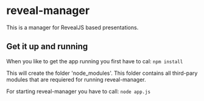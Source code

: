 reveal-manager
==============

This is a manager for RevealJS based presentations. 

## Get it up and running
When you like to get the app running you first have to cal: `npm install`

This will create the folder 'node_modules'. This folder contains all third-pary modules that are requiered for running reveal-manager.

For starting reveal-manager you have to call: `node app.js`

